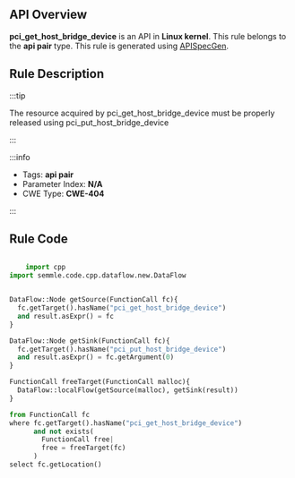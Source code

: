 ---
---


## API Overview
**pci_get_host_bridge_device** is an API in **Linux kernel**. This rule belongs to the **api pair** type. This rule is generated using [APISpecGen](../../tools/APISpecGen).
## Rule Description

:::tip

The resource acquired by pci_get_host_bridge_device must be properly released using pci_put_host_bridge_device

:::

:::info

- Tags: **api pair**
- Parameter Index: **N/A**
- CWE Type: **CWE-404**

:::

## Rule Code
```python

    import cpp
import semmle.code.cpp.dataflow.new.DataFlow


DataFlow::Node getSource(FunctionCall fc){
  fc.getTarget().hasName("pci_get_host_bridge_device")
  and result.asExpr() = fc
}

DataFlow::Node getSink(FunctionCall fc){
  fc.getTarget().hasName("pci_put_host_bridge_device")
  and result.asExpr() = fc.getArgument(0)
}

FunctionCall freeTarget(FunctionCall malloc){
  DataFlow::localFlow(getSource(malloc), getSink(result))
}

from FunctionCall fc
where fc.getTarget().hasName("pci_get_host_bridge_device")
      and not exists(
        FunctionCall free| 
        free = freeTarget(fc)
      )
select fc.getLocation()

    
```